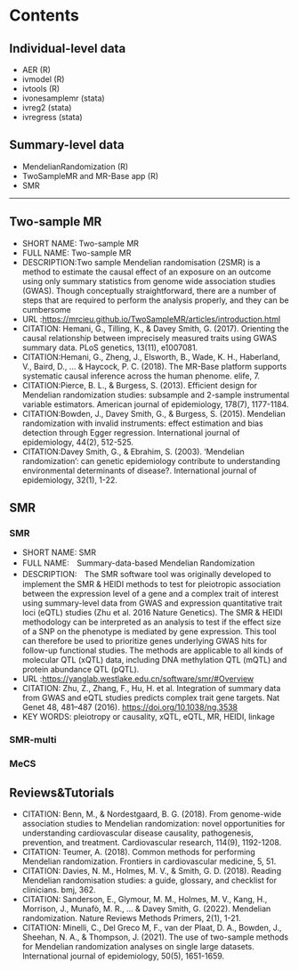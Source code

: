 # Contents
## Individual-level data
- AER (R)
- ivmodel (R)
- ivtools (R)
- ivonesamplemr (stata)
- ivreg2 (stata)
- ivregress (stata)
## Summary-level data
- MendelianRandomization (R)
- TwoSampleMR and MR-Base app (R)
- SMR

---
 
## Two-sample MR 
 - SHORT NAME: Two-sample MR 
 - FULL NAME: Two-sample MR 
 - DESCRIPTION:Two sample Mendelian randomisation (2SMR) is a method to estimate the causal effect of an exposure on an outcome using only summary statistics from genome wide association studies (GWAS). Though conceptually straightforward, there are a number of steps that are required to perform the analysis properly, and they can be cumbersome
 - URL :https://mrcieu.github.io/TwoSampleMR/articles/introduction.html
 - CITATION: Hemani, G., Tilling, K., & Davey Smith, G. (2017). Orienting the causal relationship between imprecisely measured traits using GWAS summary data. PLoS genetics, 13(11), e1007081.
 - CITATION:Hemani, G., Zheng, J., Elsworth, B., Wade, K. H., Haberland, V., Baird, D., ... & Haycock, P. C. (2018). The MR-Base platform supports systematic causal inference across the human phenome. elife, 7.
 - CITATION:Pierce, B. L., & Burgess, S. (2013). Efficient design for Mendelian randomization studies: subsample and 2-sample instrumental variable estimators. American journal of epidemiology, 178(7), 1177-1184.
 - CITATION:Bowden, J., Davey Smith, G., & Burgess, S. (2015). Mendelian randomization with invalid instruments: effect estimation and bias detection through Egger regression. International journal of epidemiology, 44(2), 512-525.
 - CITATION:Davey Smith, G., & Ebrahim, S. (2003). ‘Mendelian randomization’: can genetic epidemiology contribute to understanding environmental determinants of disease?. International journal of epidemiology, 32(1), 1-22.


## SMR
### SMR
 - SHORT NAME: SMR
 - FULL NAME:　Summary-data-based Mendelian Randomization
 - DESCRIPTION:　The SMR software tool was originally developed to implement the SMR & HEIDI methods to test for pleiotropic association between the expression level of a gene and a complex trait of interest using summary-level data from GWAS and expression quantitative trait loci (eQTL) studies (Zhu et al. 2016 Nature Genetics). The SMR & HEIDI methodology can be interpreted as an analysis to test if the effect size of a SNP on the phenotype is mediated by gene expression. This tool can therefore be used to prioritize genes underlying GWAS hits for follow-up functional studies. The methods are applicable to all kinds of molecular QTL (xQTL) data, including DNA methylation QTL (mQTL) and protein abundance QTL (pQTL).
 - URL :https://yanglab.westlake.edu.cn/software/smr/#Overview
 - CITATION: Zhu, Z., Zhang, F., Hu, H. et al. Integration of summary data from GWAS and eQTL studies predicts complex trait gene targets. Nat Genet 48, 481–487 (2016). https://doi.org/10.1038/ng.3538
 - KEY WORDS: pleiotropy or causality, xQTL, eQTL, MR, HEIDI, linkage
### SMR-multi
### MeCS

## Reviews&Tutorials
- CITATION: Benn, M., & Nordestgaard, B. G. (2018). From genome-wide association studies to Mendelian randomization: novel opportunities for understanding cardiovascular disease causality, pathogenesis, prevention, and treatment. Cardiovascular research, 114(9), 1192-1208.
- CITATION: Teumer, A. (2018). Common methods for performing Mendelian randomization. Frontiers in cardiovascular medicine, 5, 51.
- CITATION: Davies, N. M., Holmes, M. V., & Smith, G. D. (2018). Reading Mendelian randomisation studies: a guide, glossary, and checklist for clinicians. bmj, 362.
- CITATION: Sanderson, E., Glymour, M. M., Holmes, M. V., Kang, H., Morrison, J., Munafò, M. R., ... & Davey Smith, G. (2022). Mendelian randomization. Nature Reviews Methods Primers, 2(1), 1-21.
- CITATION: Minelli, C., Del Greco M, F., van der Plaat, D. A., Bowden, J., Sheehan, N. A., & Thompson, J. (2021). The use of two-sample methods for Mendelian randomization analyses on single large datasets. International journal of epidemiology, 50(5), 1651-1659.
